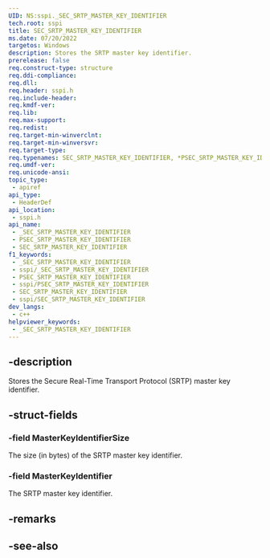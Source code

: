 ```yaml
---
UID: NS:sspi._SEC_SRTP_MASTER_KEY_IDENTIFIER
tech.root: sspi
title: SEC_SRTP_MASTER_KEY_IDENTIFIER
ms.date: 07/20/2022
targetos: Windows
description: Stores the SRTP master key identifier.
prerelease: false
req.construct-type: structure
req.ddi-compliance: 
req.dll: 
req.header: sspi.h
req.include-header: 
req.kmdf-ver: 
req.lib: 
req.max-support: 
req.redist: 
req.target-min-winverclnt: 
req.target-min-winversvr: 
req.target-type: 
req.typenames: SEC_SRTP_MASTER_KEY_IDENTIFIER, *PSEC_SRTP_MASTER_KEY_IDENTIFIER
req.umdf-ver: 
req.unicode-ansi: 
topic_type:
 - apiref
api_type:
 - HeaderDef
api_location:
 - sspi.h
api_name:
 - _SEC_SRTP_MASTER_KEY_IDENTIFIER
 - PSEC_SRTP_MASTER_KEY_IDENTIFIER
 - SEC_SRTP_MASTER_KEY_IDENTIFIER
f1_keywords:
 - _SEC_SRTP_MASTER_KEY_IDENTIFIER
 - sspi/_SEC_SRTP_MASTER_KEY_IDENTIFIER
 - PSEC_SRTP_MASTER_KEY_IDENTIFIER
 - sspi/PSEC_SRTP_MASTER_KEY_IDENTIFIER
 - SEC_SRTP_MASTER_KEY_IDENTIFIER
 - sspi/SEC_SRTP_MASTER_KEY_IDENTIFIER
dev_langs:
 - c++
helpviewer_keywords:
 - _SEC_SRTP_MASTER_KEY_IDENTIFIER
---
```


## -description

Stores the Secure Real-Time Transport Protocol (SRTP) master key identifier.

## -struct-fields

### -field MasterKeyIdentifierSize

The size (in bytes) of the SRTP master key identifier.

### -field MasterKeyIdentifier

The SRTP master key identifier.

## -remarks

## -see-also

